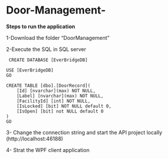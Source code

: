 # Door-Management-


**Steps to run the application**


1-Download the folder “DoorManagement”

2-Execute the SQL in SQL server 
     
	 CREATE DATABASE [EverBridgeDB]

	USE [EverBridgeDB]
	GO

	CREATE TABLE [dbo].[DoorRecord](
		[Id] [nvarchar](max) NOT NULL,
		[Label] [nvarchar](max) NOT NULL,
		[FacilityId] [int] NOT NULL,
		[IsLocked] [bit] NOT NULL default 0,
		[IsOpen] [bit] not NULL default 0
	) 
	GO
3-	Change the connection string and start the API project locally (http://localhost:46188)


4-	Strat the WPF client application

